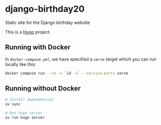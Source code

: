 # django-birthday20

Static site for the Django birthday website

This is a [Hugo](https://gohugo.io/) project.

Running with Docker
-------------------

In `docker-compose.yml`, we have specified a `serve` target which you can run locally like this:

```bash
docker compose run --rm -u `id -u` --service-ports serve
```

Running without Docker
----------------------

```bash
# Install dependencies
uv sync

# Run hugo server
uv run hugo server
```
